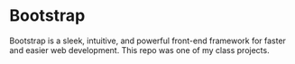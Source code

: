 # Bootstrap

Bootstrap is a sleek, intuitive, and powerful front-end framework for faster and easier web development. This repo was one of my class projects.
 
